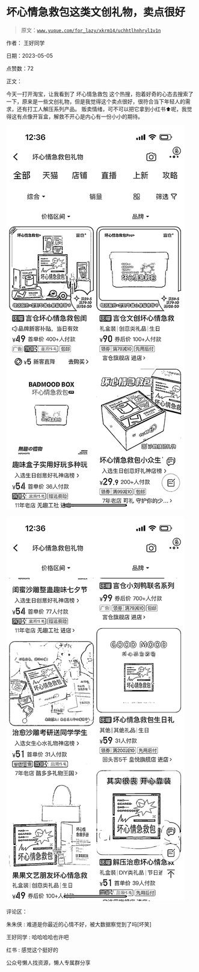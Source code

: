 # 坏心情急救包这类文创礼物，卖点很好

> 原文：[`www.yuque.com/for_lazy/xkrm14/uchhtlhnhryl1v1n`](https://www.yuque.com/for_lazy/xkrm14/uchhtlhnhryl1v1n)



作者： 王好同学



日期：2023-05-05



点赞数：72

<ne-card data-card-name="hr" data-card-type="block" id="pwsZK" data-event-boundary="card">

正文：



今天一打开淘宝，让我看到了 坏心情急救包 这个热搜，抱着好奇的心态去搜索了一下，原来是一些文创礼物，但是我觉得这个卖点很好，很符合当下年轻人的需求，还有打工人解压系列产品。 贩卖情绪，可不可以把它拿到小红书⬆️呢，我觉得这有点像开盲盒，解救不开心是内心有一份小小的期待。



<ne-card data-card-name="image" data-card-type="inline" id="uhHoe" data-event-boundary="card">![](img/886b18d77a27db5bf64618fbda567da7.png)</ne-card>



<ne-card data-card-name="image" data-card-type="inline" id="C7aPH" data-event-boundary="card">![](img/672bd8e68486750db018a41031d06265.png)</ne-card>

<ne-card data-card-name="hr" data-card-type="block" id="qKZIv" data-event-boundary="card">

评论区：



朱朱侠 : 难道是你最近的心情不好，被大数据察觉到了吗[坏笑]



王好同学 : 哈哈哈哈也许吧



红书 : 感觉这个挺好的

<ne-card data-card-name="hr" data-card-type="block" id="cxQh8" data-event-boundary="card">

公众号懒人找资源，懒人专属群分享

</ne-card></ne-card></ne-card>